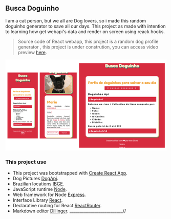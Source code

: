 ## Busca Doguinho
I am a cat person, but we all are Dog lovers, so i made this random doguinho generator to save all our days.
This project as made with intention to learning how get webapi's data and render on screen using reack hooks.

>Source code of React webapp, this project is a random dog profile generator , this project is under constrution, you can access video preview  [here](https://www.youtube.com/watch?v=vrUNdAucCX8).

![Screen](https://raw.githubusercontent.com/izichtl/BuscaDoguinho/master/img/prewiew-01.jpg) 

### This project use
* This project was bootstrapped with [Create React App](https://github.com/facebook/create-react-app).
*  Dog Pictures [DogApi](https://dog.ceo/dog-api/).
*  Brazilian locations [IBGE](https://servicodados.ibge.gov.br/api/docs/localidades?versao=1#api-_).
* JavaScript runtime [Node](https://nodejs.org/en/).
* Web framework for Node [Express](https://expressjs.com/en/starter/installing.html).
* Interface Library [React](https://reactjs.org/).
* Declarative routing for React [ReactRouter](https://www.npmjs.com/package/react-router).
*  Markdown editor [Dillinger](http://dillinger.io).
__________________________//





